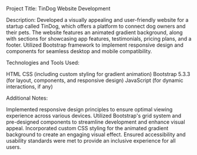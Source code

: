 Project Title: TinDog Website Development

Description:
Developed a visually appealing and user-friendly website for a startup called TinDog, which offers a platform to connect dog owners and their pets. The website features an animated gradient background, along with sections for showcasing app features, testimonials, pricing plans, and a footer. Utilized Bootstrap framework to implement responsive design and components for seamless desktop and mobile compatibility.

Technologies and Tools Used:

HTML
CSS (including custom styling for gradient animation)
Bootstrap 5.3.3 (for layout, components, and responsive design)
JavaScript (for dynamic interactions, if any)

Additional Notes:

Implemented responsive design principles to ensure optimal viewing experience across various devices.
Utilized Bootstrap's grid system and pre-designed components to streamline development and enhance visual appeal.
Incorporated custom CSS styling for the animated gradient background to create an engaging visual effect.
Ensured accessibility and usability standards were met to provide an inclusive experience for all users.
